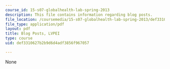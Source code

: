 ```yaml
---
course_id: 15-s07-globalhealth-lab-spring-2013
description: This file contains information regarding blog posts.
file_location: /coursemedia/15-s07-globalhealth-lab-spring-2013/def3310627b2b9d6d4adf3856f967057_MIT15_S07S13_blogposts_lvp.pdf
file_type: application/pdf
layout: pdf
title: Blog Posts, LVPEI
type: course
uid: def3310627b2b9d6d4adf3856f967057

---
```

None